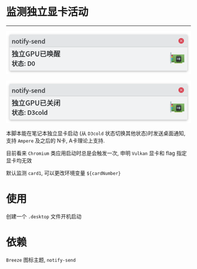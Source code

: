 # 监测独立显卡活动

------

![Screenshot_20220910_204102](https://github.com/Kimiblock/Desktop-Linux-Helper/raw/master/GPUMonitor/Screenshot_20220910_204102.png)

![Screenshot_20220910_204102](https://github.com/Kimiblock/Desktop-Linux-Helper/raw/master/GPUMonitor/D3Cold.png)

本脚本能在笔记本独立显卡启动 (从 `D3cold` 状态切换其他状态)时发送桌面通知, 支持 `Ampere` 及之后的 N卡, A卡理论上支持.

目前看来 `Chromium` 类应用启动时总是会触发一次, 申明 `Vulkan` 显卡和 flag 指定显卡均无效

默认监测 `card1`, 可以更改环境变量 `${cardNumber}`

# 使用

创建一个 `.desktop` 文件开机启动

# 依赖

`Breeze` 图标主题, `notify-send`

